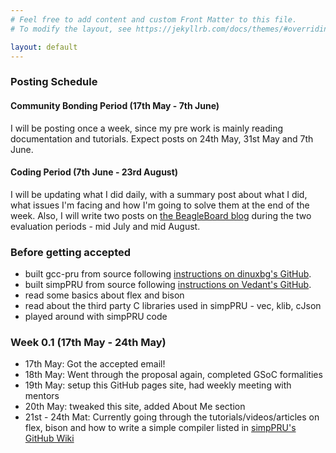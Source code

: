```yaml
---
# Feel free to add content and custom Front Matter to this file.
# To modify the layout, see https://jekyllrb.com/docs/themes/#overriding-theme-defaults

layout: default
---
```


### Posting Schedule

#### Community Bonding Period (17th May - 7th June)
I will be posting once a week, since my pre work is mainly reading documentation and tutorials. Expect posts on 24th May, 31st May and 7th June.
#### Coding Period (7th June - 23rd August)
I will be updating what I did daily, with a summary post about what I did, what issues I'm facing and how I'm going to solve them at the end of the week. Also, I will write two posts on [the BeagleBoard blog](https://beagleboard.org/blog/) during the two evaluation periods - mid July and mid August.

### Before getting accepted
- built gcc-pru from source following [instructions on dinuxbg's GitHub](https://github.com/dinuxbg/gnupru#building-from-sources).
- built simpPRU from source following [instructions on Vedant's GitHub](https://github.com/VedantParanjape/simpPRU#building-from-source).
- read some basics about flex and bison
- read about the third party C libraries used in simpPRU - vec, klib, cJson
- played around with simpPRU code

### Week 0.1 (17th May - 24th May)
- 17th May: Got the accepted email!
- 18th May: Went through the proposal again, completed GSoC formalities
- 19th May: setup this GitHub pages site, had weekly meeting with mentors
- 20th May: tweaked this site, added About Me section
- 21st - 24th Mat: Currently going through the tutorials/videos/articles on flex, bison and how to write a simple compiler listed in [simpPRU's GitHub Wiki](https://github.com/VedantParanjape/simpPRU/wiki#resources-that-helped-a-lot)